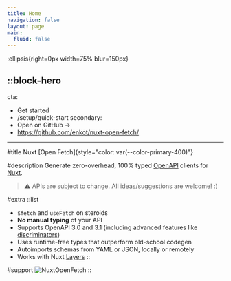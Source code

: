 ```yaml
---
title: Home
navigation: false
layout: page
main:
  fluid: false
---
```


:ellipsis{right=0px width=75% blur=150px}

::block-hero
---
cta:
  - Get started
  - /setup/quick-start
secondary:
  - Open on GitHub →
  - https://github.com/enkot/nuxt-open-fetch/
---

#title
Nuxt [Open Fetch]{style="color: var(--color-primary-400)"}

#description
Generate zero-overhead, 100% typed [OpenAPI](https://www.openapis.org/) clients for [Nuxt](https://nuxt.com).

> ⚠️ APIs are subject to change.
> All ideas/suggestions are welcome! :)

#extra
  ::list
  - `$fetch` and `useFetch` on steroids
  - **No manual typing** of your API
  - Supports OpenAPI 3.0 and 3.1 (including advanced features like [discriminators](https://spec.openapis.org/oas/v3.1.0#discriminator-object))
  - Uses runtime-free types that outperform old-school codegen
  - Autoimports schemas from YAML or JSON, locally or remotely
  - Works with Nuxt [Layers](https://nuxt.com/docs/getting-started/layers)
  ::
  

#support
  ![NuxtOpenFetch](/preview.png)
::
